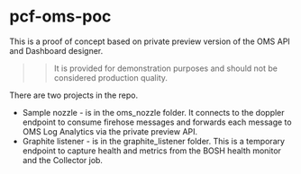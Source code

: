 # pcf-oms-poc

This is a proof of concept based on private preview version of the OMS API and Dashboard designer. 

>> It is provided for demonstration purposes and should not be considered production quality.

There are two projects in the repo.

- Sample nozzle - is in the oms_nozzle folder.  It connects to the doppler endpoint to consume firehose messages and forwards each message to OMS Log Analytics via the private preview API.
- Graphite listener - is in the graphite_listener folder.  This is a temporary endpoint to capture health and metrics from the BOSH health monitor and the Collector job.


